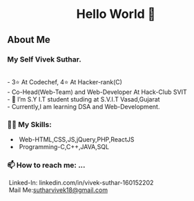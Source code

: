 <h1 align="center">Hello World 👋</h1>
<h2>About Me</h2>


<h3>My Self Vivek Suthar.</h3><br/>
- 3⭐ At Codechef, 4⭐ At Hacker-rank(C)<br/>
- Co-Head(Web-Team) and Web-Developer At Hack-Club SVIT <br/>
- 🌱 I’m S.Y I.T student studing at S.V.I.T Vasad,Gujarat<br/>
- Currently,I am learning DSA and Web-Development.<br/>
 
### 🤹‍♀️ My Skills:<br/>
- &nbsp;Web-HTML,CSS,JS,jQuery,PHP,ReactJS
- &nbsp;Programming-C,C++,JAVA,SQL<br/>
### 📫 How to reach me: ...</br>
&nbsp;Linked-In: linkedin.com/in/vivek-suthar-160152202<br/>
&nbsp;Mail Me:sutharvivek18@gmail.com

